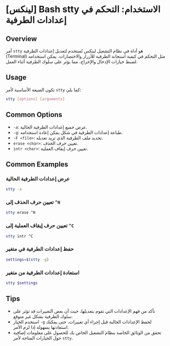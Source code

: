 # [لينكس] Bash stty الاستخدام: التحكم في إعدادات الطرفية

## Overview
أمر `stty` هو أداة في نظام التشغيل لينكس تُستخدم لتعديل إعدادات الطرفية (Terminal) مثل التحكم في كيفية استجابة الطرفية للأزرار والاختصارات. يمكن استخدامه لضبط خيارات الإدخال والإخراج، مما يؤثر على سلوك الطرفية أثناء العمل.

## Usage
تكون الصيغة الأساسية لأمر `stty` كما يلي:

```bash
stty [options] [arguments]
```

## Common Options
- `-a`: عرض جميع إعدادات الطرفية الحالية.
- `-g`: طباعة إعدادات الطرفية في شكل يمكن إعادة استخدامه.
- `-F <file>`: تحديد ملف الطرفية الذي تريد تعديله.
- `erase <char>`: تعيين حرف الحذف.
- `intr <char>`: تعيين حرف إيقاف العملية.

## Common Examples
### عرض إعدادات الطرفية الحالية
```bash
stty -a
```

### تعيين حرف الحذف إلى `^H`
```bash
stty erase ^H
```

### تعيين حرف إيقاف العملية إلى `^C`
```bash
stty intr ^C
```

### حفظ إعدادات الطرفية في متغير
```bash
settings=$(stty -g)
```

### استعادة إعدادات الطرفية من متغير
```bash
stty $settings
```

## Tips
- تأكد من فهم الإعدادات التي تقوم بتعديلها، حيث أن بعض التغييرات قد تؤثر على سلوك الطرفية بشكل غير متوقع.
- استخدم الخيار `-g` لحفظ الإعدادات الحالية قبل إجراء أي تغييرات، حتى يمكنك استعادتها بسهولة إذا لزم الأمر.
- تحقق من الوثائق الخاصة بنظام التشغيل الخاص بك للحصول على معلومات إضافية حول الخيارات المتاحة لأمر `stty`.